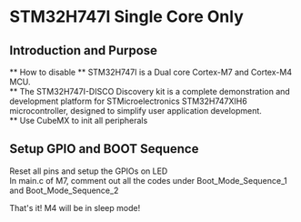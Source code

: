 # STM32H747I Single Core Only

## Introduction and Purpose

** How to disable 
** STM32H747I is a Dual core Cortex-M7 and Cortex-M4 MCU.  
** The STM32H747I-DISCO Discovery kit is a complete demonstration and development platform for STMicroelectronics STM32H747XIH6 microcontroller, designed to simplify user application development.   
** Use CubeMX to init all peripherals  


## Setup GPIO and BOOT Sequence 

Reset all pins and setup the GPIOs on LED   
In main.c of M7, comment out all the codes under Boot_Mode_Sequence_1 and Boot_Mode_Sequence_2  

That's it! M4 will be in sleep mode!
